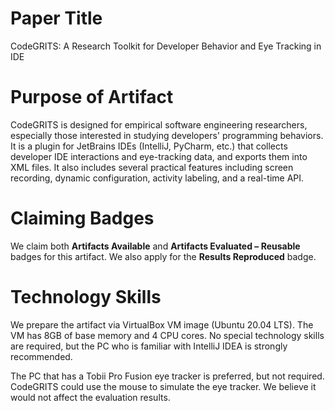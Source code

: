 # Paper Title

CodeGRITS: A Research Toolkit for Developer Behavior and Eye Tracking in IDE

# Purpose of Artifact

CodeGRITS is designed for empirical software engineering researchers, especially those interested in studying developers' programming behaviors. It is a plugin for JetBrains IDEs (IntelliJ, PyCharm, etc.) that collects developer IDE interactions and eye-tracking data, and exports them into XML files. It also includes several practical features including screen recording, dynamic configuration, activity labeling, and a real-time API.

# Claiming Badges

We claim both **Artifacts Available** and **Artifacts Evaluated – Reusable** badges for this artifact. We also apply for the **Results Reproduced** badge.
# Technology Skills

We prepare the artifact via VirtualBox VM image (Ubuntu 20.04 LTS). The VM has 8GB of base memory and 4 CPU cores. No special technology skills are required, but the PC who is familiar with IntelliJ IDEA is strongly recommended.

The PC that has a Tobii Pro Fusion eye tracker is preferred, but not required. CodeGRITS could use the mouse to simulate the eye tracker. We believe it would not affect the evaluation results.